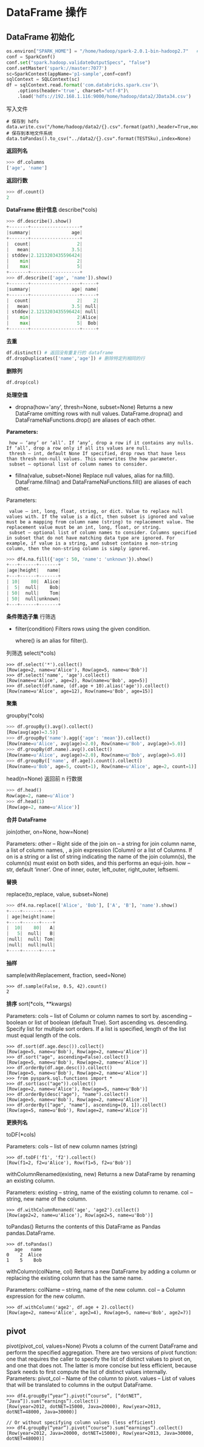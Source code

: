 

#  DataFrame 操作

##  DataFrame 初始化

```python
os.environ["SPARK_HOME"] = "/home/hadoop/spark-2.0.1-bin-hadoop2.7"   #KeyError: 'SPARK_HOME'
conf = SparkConf()
conf.set("spark.hadoop.validateOutputSpecs", "false")
conf.setMaster('spark://master:7077')
sc=SparkContext(appName='p1-sample',conf=conf)
sqlContext = SQLContext(sc)
df = sqlContext.read.format('com.databricks.spark.csv')\
    .options(header='true', charset="utf-8")\
    .load('hdfs://192.168.1.116:9000/home/hadoop/data2/JData34.csv') 
```

写入文件
```
# 保存到 hdfs
data.write.csv("/home/hadoop/data2/{}.csv".format(path),header=True,mode="overwrite")
# 保存到本地文件系统
data.toPandas().to_csv("../data2/{}.csv".format(TESTSku),index=None)
```


**返回列名**
```python
>>> df.columns
['age', 'name']
```

**返回行数**
```python
>>> df.count()
2
```

**DataFrame 统计信息**
describe(*cols)

```python
>>> df.describe().show()
+-------+------------------+
|summary|               age|
+-------+------------------+
|  count|                 2|
|   mean|               3.5|
| stddev|2.1213203435596424|
|    min|                 2|
|    max|                 5|
+-------+------------------+
>>> df.describe(['age', 'name']).show()
+-------+------------------+-----+
|summary|               age| name|
+-------+------------------+-----+
|  count|                 2|    2|
|   mean|               3.5| null|
| stddev|2.1213203435596424| null|
|    min|                 2|Alice|
|    max|                 5|  Bob|
+-------+------------------+-----+
```

**去重**
```python
df.distinct() # 返回没有重复行的 dataframe
df.dropDuplicates(['name','age']) # 删除特定列相同的行
```

**删除列**
```python
df.drop(col)
```

**处理空值**

- dropna(how='any', thresh=None, subset=None)
Returns a new DataFrame omitting rows with null values. DataFrame.dropna() and DataFrameNaFunctions.drop() are aliases of each other.

**Parameters:**	
    
     how – ‘any’ or ‘all’. If ‘any’, drop a row if it contains any nulls. If ‘all’, drop a row only if all its values are null.
     thresh – int, default None If specified, drop rows that have less than thresh non-null values. This overwrites the how parameter.
     subset – optional list of column names to consider.


- fillna(value, subset=None)
Replace null values, alias for na.fill(). DataFrame.fillna() and DataFrameNaFunctions.fill() are aliases of each other.

Parameters:	

     value – int, long, float, string, or dict. Value to replace null values with. If the value is a dict, then subset is ignored and value must be a mapping from column name (string) to replacement value. The replacement value must be an int, long, float, or string.
     subset – optional list of column names to consider. Columns specified in subset that do not have matching data type are ignored. For example, if value is a string, and subset contains a non-string column, then the non-string column is simply ignored.

```python
>>> df4.na.fill({'age': 50, 'name': 'unknown'}).show()
+---+------+-------+
|age|height|   name|
+---+------+-------+
| 10|    80|  Alice|
|  5|  null|    Bob|
| 50|  null|    Tom|
| 50|  null|unknown|
+---+------+-------+
```


**条件筛选子集**
行筛选
- filter(condition)
    Filters rows using the given condition.

    where() is an alias for filter().

列筛选
select(*cols)
```
>>> df.select('*').collect()
[Row(age=2, name=u'Alice'), Row(age=5, name=u'Bob')]
>>> df.select('name', 'age').collect()
[Row(name=u'Alice', age=2), Row(name=u'Bob', age=5)]
>>> df.select(df.name, (df.age + 10).alias('age')).collect()
[Row(name=u'Alice', age=12), Row(name=u'Bob', age=15)]
```

**聚集**

groupby(*cols)

```python
>>> df.groupBy().avg().collect()
[Row(avg(age)=3.5)]
>>> df.groupBy('name').agg({'age': 'mean'}).collect()
[Row(name=u'Alice', avg(age)=2.0), Row(name=u'Bob', avg(age)=5.0)]
>>> df.groupBy(df.name).avg().collect()
[Row(name=u'Alice', avg(age)=2.0), Row(name=u'Bob', avg(age)=5.0)]
>>> df.groupBy(['name', df.age]).count().collect()
[Row(name=u'Bob', age=5, count=1), Row(name=u'Alice', age=2, count=1)]
```

head(n=None) 返回前 n 行数据

```python
>>> df.head()
Row(age=2, name=u'Alice')
>>> df.head(1)
[Row(age=2, name=u'Alice')]
```

**合并 DataFrame**

join(other, on=None, how=None)

Parameters:	
    other – Right side of the join
    on – a string for join column name, a list of column names, , a join expression (Column) or a list of Columns. If on is a string or a list of string indicating the name of the join column(s), the column(s) must exist on both sides, and this performs an equi-join.
    how – str, default ‘inner’. One of inner, outer, left_outer, right_outer, leftsemi.


**替换**

replace(to_replace, value, subset=None)

```python
>>> df4.na.replace(['Alice', 'Bob'], ['A', 'B'], 'name').show()
+----+------+----+
| age|height|name|
+----+------+----+
|  10|    80|   A|
|   5|  null|   B|
|null|  null| Tom|
|null|  null|null|
+----+------+----+
```

**抽样**

sample(withReplacement, fraction, seed=None)
```
>>> df.sample(False, 0.5, 42).count()
2
```

**排序**
sort(*cols, **kwargs)

Parameters:	
    cols – list of Column or column names to sort by.
    ascending – boolean or list of boolean (default True). Sort ascending vs. descending. Specify list for multiple sort orders. If a list is specified, length of the list must equal length of the cols.
```
>>> df.sort(df.age.desc()).collect()
[Row(age=5, name=u'Bob'), Row(age=2, name=u'Alice')]
>>> df.sort("age", ascending=False).collect()
[Row(age=5, name=u'Bob'), Row(age=2, name=u'Alice')]
>>> df.orderBy(df.age.desc()).collect()
[Row(age=5, name=u'Bob'), Row(age=2, name=u'Alice')]
>>> from pyspark.sql.functions import *
>>> df.sort(asc("age")).collect()
[Row(age=2, name=u'Alice'), Row(age=5, name=u'Bob')]
>>> df.orderBy(desc("age"), "name").collect()
[Row(age=5, name=u'Bob'), Row(age=2, name=u'Alice')]
>>> df.orderBy(["age", "name"], ascending=[0, 1]).collect()
[Row(age=5, name=u'Bob'), Row(age=2, name=u'Alice')]
```

**更换列名**

toDF(*cols)

Parameters:	cols – list of new column names (string)
```
>>> df.toDF('f1', 'f2').collect()
[Row(f1=2, f2=u'Alice'), Row(f1=5, f2=u'Bob')]
```

withColumnRenamed(existing, new)
    Returns a new DataFrame by renaming an existing column.

Parameters:	
    existing – string, name of the existing column to rename.
    col – string, new name of the column.
```
>>> df.withColumnRenamed('age', 'age2').collect()
[Row(age2=2, name=u'Alice'), Row(age2=5, name=u'Bob')]
```

toPandas()
Returns the contents of this DataFrame as Pandas pandas.DataFrame.
```
>>> df.toPandas()  
   age   name
0    2  Alice
1    5    Bob
```

withColumn(colName, col)
    Returns a new DataFrame by adding a column or replacing the existing column that has the same name.

Parameters:	
    colName – string, name of the new column.
    col – a Column expression for the new column.
```
>>> df.withColumn('age2', df.age + 2).collect()
[Row(age=2, name=u'Alice', age2=4), Row(age=5, name=u'Bob', age2=7)]
```

##  pivot

pivot(pivot_col, values=None)
Pivots a column of the current DataFrame and perform the specified aggregation. There are two versions of pivot function: one that requires the caller to specify the list of distinct values to pivot on, and one that does not. The latter is more concise but less efficient, because Spark needs to first compute the list of distinct values internally.
Parameters:	
    pivot_col – Name of the column to pivot.
    values – List of values that will be translated to columns in the output DataFrame.
```
>>> df4.groupBy(“year”).pivot(“course”, [“dotNET”, “Java”]).sum(“earnings”).collect() 
[Row(year=2012, dotNET=15000, Java=20000), Row(year=2013, dotNET=48000, Java=30000)]

// Or without specifying column values (less efficient) 
>>> df4.groupBy(“year”).pivot(“course”).sum(“earnings”).collect() 
[Row(year=2012, Java=20000, dotNET=15000), Row(year=2013, Java=30000, dotNET=48000)]
```

